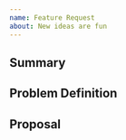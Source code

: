 ```yaml
---
name: Feature Request
about: New ideas are fun
---
```


<!-- < < < < < < < < < < < < < < < < < < < < < < < < < < < < < < < < <
v Lets brainstorm new ideas together
v Note: If you're proposal isn't formatted correctly, we will drop it :)
> > > > > > > > > > > > > > > > > > > > > > > > > > > > > > > > >  -->

## Summary

<!-- Short description of the proposed feature or idea-->

## Problem Definition

<!-- Why do we need this feature? This is the most important piece, explain why this problem hinders users usage.  Make us feel the EMOTION -->

## Proposal

<!-- Your proposal of a solution and implementation -->
